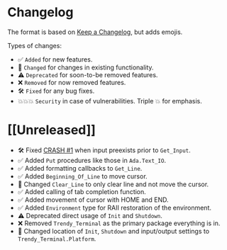 # Changelog

The format is based on [Keep a Changelog](https://keepachangelog.com/en/1.0.0/),
but adds emojis.

Types of changes:

- ✅ `Added` for new features.
- 🔄 `Changed` for changes in existing functionality.
- ⚠️ `Deprecated` for soon-to-be removed features.
- ❌ `Removed` for now removed features.
- 🛠️ `Fixed` for any bug fixes.
- 💥💥💥 `Security` in case of vulnerabilities. Triple 💥 for emphasis.

# [[Unreleased]]

- 🛠️ Fixed [CRASH #1](https://github.com/pyjarrett/trendy_terminal/issues/1) when input preexists prior to `Get_Input`.
- ✅ Added `Put` procedures like those in `Ada.Text_IO`.
- ✅ Added formatting callbacks to `Get_Line`.
- ✅ Added `Beginning_Of_Line` to move cursor.
- 🔄 Changed `Clear_Line` to only clear line and not move the cursor.
- ✅ Added calling of tab completion function.
- ✅ Added movement of cursor with HOME and END.
- ✅ Added `Environment` type for RAII restoration of the environment.
- ⚠️ Deprecated direct usage of `Init` and `Shutdown`.
- ❌ Removed `Trendy_Terminal` as the primary package everything is in.
- 🔄 Changed location of `Init`, `Shutdown` and input/output settings to `Trendy_Terminal.Platform`.


